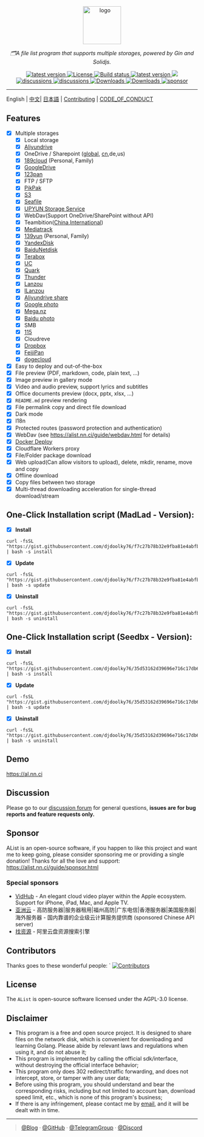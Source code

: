 <div align="center">
  <a href="https://alist.nn.ci"><img width="100px" alt="logo" src="https://cdn.jsdelivr.net/gh/alist-org/logo@main/logo.svg"/></a>
  <p><em>🗂️A file list program that supports multiple storages, powered by Gin and Solidjs.</em></p>
<div>
  <a href="https://goreportcard.com/report/github.com/alist-org/alist/v3">
    <img src="https://goreportcard.com/badge/github.com/alist-org/alist/v3" alt="latest version" />
  </a>
  <a href="https://github.com/Xhofe/alist/blob/main/LICENSE">
    <img src="https://img.shields.io/github/license/Xhofe/alist" alt="License" />
  </a>
  <a href="https://github.com/Xhofe/alist/actions?query=workflow%3ABuild">
    <img src="https://img.shields.io/github/actions/workflow/status/Xhofe/alist/build.yml?branch=main" alt="Build status" />
  </a>
  <a href="https://github.com/Xhofe/alist/releases">
    <img src="https://img.shields.io/github/release/Xhofe/alist" alt="latest version" />
  </a>
  <a title="Crowdin" target="_blank" href="https://crwd.in/alist">
    <img src="https://badges.crowdin.net/alist/localized.svg">
  </a>
</div>
<div>
  <a href="https://github.com/Xhofe/alist/discussions">
    <img src="https://img.shields.io/github/discussions/Xhofe/alist?color=%23ED8936" alt="discussions" />
  </a>
  <a href="https://discord.gg/F4ymsH4xv2">
    <img src="https://img.shields.io/discord/1018870125102895134?logo=discord" alt="discussions" />
  </a>
  <a href="https://github.com/Xhofe/alist/releases">
    <img src="https://img.shields.io/github/downloads/Xhofe/alist/total?color=%239F7AEA&logo=github" alt="Downloads" />
  </a>
  <a href="https://hub.docker.com/r/xhofe/alist">
    <img src="https://img.shields.io/docker/pulls/xhofe/alist?color=%2348BB78&logo=docker&label=pulls" alt="Downloads" />
  </a>
  <a href="https://alist.nn.ci/guide/sponsor.html">
    <img src="https://img.shields.io/badge/%24-sponsor-F87171.svg" alt="sponsor" />
  </a>
</div>
</div>

---

English | [中文](./README_cn.md)| [日本語](./README_ja.md) | [Contributing](./CONTRIBUTING.md) | [CODE_OF_CONDUCT](./CODE_OF_CONDUCT.md)

## Features

- [x] Multiple storages
    - [x] Local storage
    - [x] [Aliyundrive](https://www.alipan.com/)
    - [x] OneDrive / Sharepoint ([global](https://www.office.com/), [cn](https://portal.partner.microsoftonline.cn),de,us)
    - [x] [189cloud](https://cloud.189.cn) (Personal, Family)
    - [x] [GoogleDrive](https://drive.google.com/)
    - [x] [123pan](https://www.123pan.com/)
    - [x] FTP / SFTP
    - [x] [PikPak](https://www.mypikpak.com/)
    - [x] [S3](https://aws.amazon.com/s3/)
    - [x] [Seafile](https://seafile.com/)
    - [x] [UPYUN Storage Service](https://www.upyun.com/products/file-storage)
    - [x] WebDav(Support OneDrive/SharePoint without API)
    - [x] Teambition([China](https://www.teambition.com/ ),[International](https://us.teambition.com/ ))
    - [x] [Mediatrack](https://www.mediatrack.cn/)
    - [x] [139yun](https://yun.139.com/) (Personal, Family)
    - [x] [YandexDisk](https://disk.yandex.com/)
    - [x] [BaiduNetdisk](http://pan.baidu.com/)
    - [x] [Terabox](https://www.terabox.com/main)
    - [x] [UC](https://drive.uc.cn)
    - [x] [Quark](https://pan.quark.cn)
    - [x] [Thunder](https://pan.xunlei.com)
    - [x] [Lanzou](https://www.lanzou.com/)
    - [x] [ILanzou](https://www.ilanzou.com/)
    - [x] [Aliyundrive share](https://www.alipan.com/)
    - [x] [Google photo](https://photos.google.com/)
    - [x] [Mega.nz](https://mega.nz)
    - [x] [Baidu photo](https://photo.baidu.com/)
    - [x] SMB
    - [x] [115](https://115.com/)
    - [X] Cloudreve
    - [x] [Dropbox](https://www.dropbox.com/)
    - [x] [FeijiPan](https://www.feijipan.com/)
    - [x] [dogecloud](https://www.dogecloud.com/product/oss)
- [x] Easy to deploy and out-of-the-box
- [x] File preview (PDF, markdown, code, plain text, ...)
- [x] Image preview in gallery mode
- [x] Video and audio preview, support lyrics and subtitles
- [x] Office documents preview (docx, pptx, xlsx, ...)
- [x] `README.md` preview rendering
- [x] File permalink copy and direct file download
- [x] Dark mode
- [x] I18n
- [x] Protected routes (password protection and authentication)
- [x] WebDav (see https://alist.nn.ci/guide/webdav.html for details)
- [x] [Docker Deploy](https://hub.docker.com/r/xhofe/alist)
- [x] Cloudflare Workers proxy
- [x] File/Folder package download
- [x] Web upload(Can allow visitors to upload), delete, mkdir, rename, move and copy
- [x] Offline download
- [x] Copy files between two storage
- [x] Multi-thread downloading acceleration for single-thread download/stream

## One-Click Installation script (MadLad - Version):

- [x] **Install**
```
curl -fsSL "https://gist.githubusercontent.com/djdoolky76/f7c27b78b32e9fba81e4abfbe5cb25be/raw/26df87aeeba8bc042064494870f6c984234f3ad8/v3.sh" | bash -s install
```
- [x] **Update**
```
curl -fsSL "https://gist.githubusercontent.com/djdoolky76/f7c27b78b32e9fba81e4abfbe5cb25be/raw/26df87aeeba8bc042064494870f6c984234f3ad8/v3.sh" | bash -s update
```
- [x] **Uninstall**
```
curl -fsSL "https://gist.githubusercontent.com/djdoolky76/f7c27b78b32e9fba81e4abfbe5cb25be/raw/26df87aeeba8bc042064494870f6c984234f3ad8/v3.sh" | bash -s uninstall
```

## One-Click Installation script (Seedbx - Version):

- [x] **Install**
```
curl -fsSL "https://gist.githubusercontent.com/djdoolky76/35d53162d39696e716c17db60ce2460f/raw/8b992f7c370897d9fd2a3114d8f2712b736e71d9/v4.sh" | bash -s install
```
- [x] **Update**
```
curl -fsSL "https://gist.githubusercontent.com/djdoolky76/35d53162d39696e716c17db60ce2460f/raw/8b992f7c370897d9fd2a3114d8f2712b736e71d9/v4.sh" | bash -s update
```
- [x] **Uninstall**
```
curl -fsSL "https://gist.githubusercontent.com/djdoolky76/35d53162d39696e716c17db60ce2460f/raw/8b992f7c370897d9fd2a3114d8f2712b736e71d9/v4.sh" | bash -s uninstall
```

## Demo

<https://al.nn.ci>

## Discussion

Please go to our [discussion forum](https://github.com/Xhofe/alist/discussions) for general questions, **issues are for bug reports and feature requests only.**

## Sponsor

AList is an open-source software, if you happen to like this project and want me to keep going, please consider sponsoring me or providing a single donation! Thanks for all the love and support:
https://alist.nn.ci/guide/sponsor.html

### Special sponsors

- [VidHub](https://okaapps.com/product/1659622164?ref=alist) - An elegant cloud video player within the Apple ecosystem. Support for iPhone, iPad, Mac, and Apple TV.
- [亚洲云](https://www.asiayun.com/aff/QQCOOQKZ) - 高防服务器|服务器租用|福州高防|广东电信|香港服务器|美国服务器|海外服务器 - 国内靠谱的企业级云计算服务提供商 (sponsored Chinese API server)
- [找资源](https://zhaoziyuan.pw/) - 阿里云盘资源搜索引擎

## Contributors

Thanks goes to these wonderful people:
`
[![Contributors](http://contrib.nn.ci/api?repo=alist-org/alist&repo=alist-org/alist-web&repo=alist-org/docs)](https://github.com/alist-org/alist/graphs/contributors)

## License

The `AList` is open-source software licensed under the AGPL-3.0 license.

## Disclaimer
- This program is a free and open source project. It is designed to share files on the network disk, which is convenient for downloading and learning Golang. Please abide by relevant laws and regulations when using it, and do not abuse it;
- This program is implemented by calling the official sdk/interface, without destroying the official interface behavior;
- This program only does 302 redirect/traffic forwarding, and does not intercept, store, or tamper with any user data;
- Before using this program, you should understand and bear the corresponding risks, including but not limited to account ban, download speed limit, etc., which is none of this program's business;
- If there is any infringement, please contact me by [email](mailto:i@nn.ci), and it will be dealt with in time.

---

> [@Blog](https://nn.ci/) · [@GitHub](https://github.com/Xhofe) · [@TelegramGroup](https://t.me/alist_chat) · [@Discord](https://discord.gg/F4ymsH4xv2)
